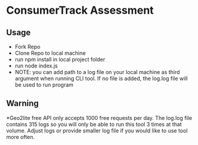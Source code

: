 # ConsumerTrack Assessment


## Usage 
* Fork Repo 
* Clone Repo to local machine
* run npm install in local project folder
* run node index.js 
* NOTE: you can add path to a log file on your local machine as third argument when running CLI tool. If no file is added,
  the log.log file will be used to run program

## Warning
*Geo2lite free API only accepts 1000 free requests per day. The log.log file contains 315 logs so you will only be able to run this tool 3 times at that volume. Adjust logs or provide smaller log file if you would like to use tool more often.
